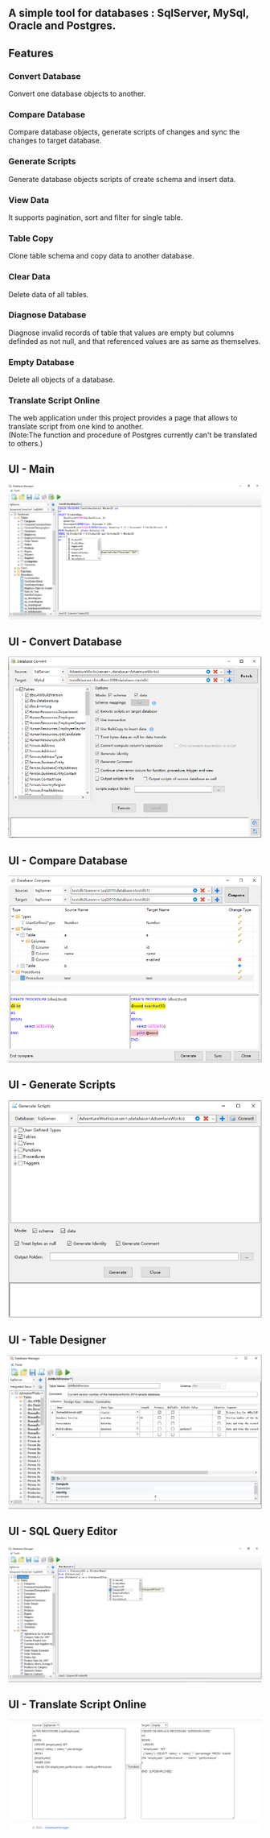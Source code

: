 ## A simple tool for databases : SqlServer, MySql, Oracle and Postgres.

## Features
### Convert Database
 Convert one database objects to another.
 
### Compare Database
  Compare database objects, generate scripts of changes and sync the changes to target database. 

### Generate Scripts
   Generate database objects scripts of create schema and insert data.   
    
### View Data
  It supports pagination, sort and filter for single table.
  
### Table Copy
  Clone table schema and copy data to another database.
  
### Clear Data
  Delete data of all tables.
  
### Diagnose Database
  Diagnose invalid records of table that values are empty but columns definded as not null, and that referenced values are as same as themselves.
  
### Empty Database
  Delete all objects of a database.
  
### Translate Script Online
  The web application under this project provides a page that allows to translate script from one kind to another.
<br/>(Note:The function and procedure of Postgres currently can't be translated to others.)

## UI - Main
![Main](https://github.com/victor-wiki/StaticResources/blob/master/StaticResources/images/projs/DatabaseManager/Main.png?raw=true&rid=2)

## UI - Convert Database
![Convert Database](https://github.com/victor-wiki/StaticResources/blob/master/StaticResources/images/projs/DatabaseManager/Convert.png?raw=true&rid=2)

## UI - Compare Database
![Compare Database](https://github.com/victor-wiki/StaticResources/blob/master/StaticResources/images/projs/DatabaseManager/Compare.png?raw=true&rid=1)

## UI - Generate Scripts
![Generate Scripts](https://github.com/victor-wiki/StaticResources/blob/master/StaticResources/images/projs/DatabaseManager/GenerateScripts.png?raw=true&rid=2)

## UI - Table Designer
![Table Designer](https://github.com/victor-wiki/StaticResources/blob/master/StaticResources/images/projs/DatabaseManager/TableDesigner.png?raw=true&rid=2)

## UI - SQL Query Editor
![SQL Query Editor](https://github.com/victor-wiki/StaticResources/blob/master/StaticResources/images/projs/DatabaseManager/QueryEditor.png?raw=true&rid=2)

## UI - Translate Script Online
![Translate Script Online](https://github.com/victor-wiki/StaticResources/blob/master/StaticResources/images/projs/DatabaseManager/TranslateOnline.png?raw=true&rid=2)

